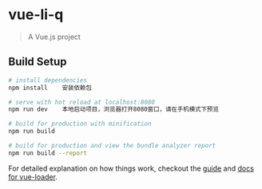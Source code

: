 # vue-li-q

> A Vue.js project

## Build Setup

``` bash
# install dependencies
npm install    安装依赖包

# serve with hot reload at localhost:8080
npm run dev    本地启动项目，浏览器打开8080窗口，请在手机模式下预览

# build for production with minification
npm run build

# build for production and view the bundle analyzer report
npm run build --report
```

For detailed explanation on how things work, checkout the [guide](http://vuejs-templates.github.io/webpack/) and [docs for vue-loader](http://vuejs.github.io/vue-loader).
